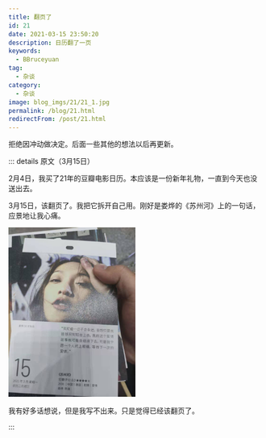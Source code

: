```yaml
---
title: 翻页了
id: 21
date: 2021-03-15 23:50:20
description: 日历翻了一页
keywords:
  - BBruceyuan
tag:
  - 杂谈
category:
  - 杂谈
image: blog_imgs/21/21_1.jpg
permalink: /blog/21.html
redirectFrom: /post/21.html
---
```


拒绝因冲动做决定。后面一些其他的想法以后再更新。

::: details 原文（3月15日）

2月4日，我买了21年的豆瓣电影日历。本应该是一份新年礼物，一直到今天也没送出去。

3月15日，该翻页了。我把它拆开自己用。刚好是娄烨的《苏州河》上的一句话，应景地让我心痛。

<!-- ![](/blog_imgs/21/21_2.jpg) -->
<img src="/blog_imgs/21/21_2.jpg" width="50%" height="50%">

我有好多话想说，但是我写不出来。只是觉得已经该翻页了。

<!-- # 昨天发生了什么？
早上七点半左右便起床了，很累。

# 前天发生了什么？
依然是早起的一天，还是很困。

# 再之前发生了什么？ -->

:::
